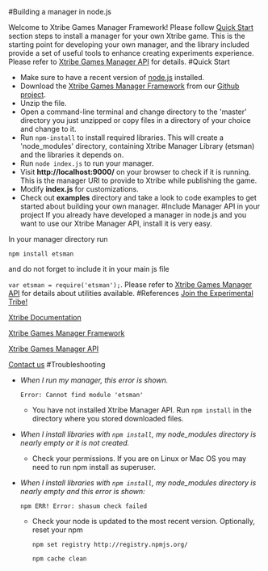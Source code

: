#Building a manager in node.js

Welcome to Xtribe Games Manager Framework! Please follow [Quick Start](#quickstart) section steps to install a manager for your own Xtribe game. This is the starting point for developing your own manager, and the library included provide a set of useful tools to enhance creating experiments experience. Please refer to [Xtribe Games Manager API](https://github.com/XTribe/xtribe_manager_api) for details.
<a name="quickstart"><a/>
#Quick Start
- Make sure to have a recent version of [node.js](https://nodejs.org/) installed.
- Download the [Xtribe Games Manager Framework](https://github.com/XTribe/xtribe_games_manager_framework/archive/master.zip) from our [Github project](https://github.com/XTribe/xtribe_games_manager_framework).
- Unzip the file.
- Open a command-line terminal and change directory to the 'master' directory you just unzipped or copy files in a directory of your choice and change to it.
- Run `npm-install` to install required libraries. This will create a 'node_modules' directory, containing Xtribe Manager Library (etsman) and the libraries it depends on.
- Run `node index.js` to run your manager.
- Visit **http://localhost:9000/** on your browser to check if it is running. This is the manager URI to provide to Xtribe while publishing the game.
- Modify **index.js** for customizations.
- Check out **examples** directory and take a look to code examples to get started about building your own manager.
<a name="includeapi"><a/>
#Include Manager API in your project
If you already have developed a manager in node.js and you want to use our Xtribe Manager API, install it is very easy.

In your manager directory run 

`npm install etsman` 

and do not forget to include it in your main js file 

`var etsman = require('etsman');`.
Please refer to [Xtribe Games Manager API](https://github.com/XTribe/xtribe_manager_api) for details about utilities available.
<a name="references"><a/>
#References
[Join the Experimental Tribe!](http://xtribe.eu/)

[Xtribe Documentation](http://xtribe.eu/en/page/xtribe-devdoc)

[Xtribe Games Manager Framework](https://github.com/XTribe/xtribe_games_manager_framework)

[Xtribe Games Manager API](https://github.com/XTribe/xtribe_manager_api)

[Contact us](mailto:xtribe.eu@gmail.com)
<a name="troubleshooting"><a/>
#Troubleshooting
- *When I run my manager, this error is shown.*
 
   `Error: Cannot find module 'etsman'`

  - You have not installed Xtribe Manager API. Run `npm install` in the directory where you stored downloaded files.
  
- *When I install libraries with `npm install`, my node_modules directory is nearly empty or it is not created.*
  - Check your permissions. If you are on Linux or Mac OS you may need to run npm install as superuser.

- *When I install libraries with `npm install`, my node_modules directory is nearly empty and this error is shown:*

    `npm ERR! Error: shasum check failed`

  - Check your node is updated to the most recent version. Optionally, reset your npm

     `npm set registry http://registry.npmjs.org/` 
     
     `npm cache clean`